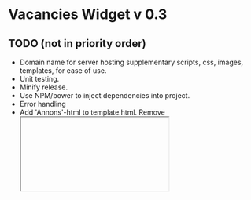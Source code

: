 # Vacancies Widget v 0.3

TODO (not in priority order)
----
- Domain name for server hosting supplementary scripts, css, images, templates, for ease of use.
- Unit testing.
- Minify release.
- Use NPM/bower to inject dependencies into project.
- Error handling
- Add 'Annons'-html to template.html. Remove <iframe>
- Clean and fix js and css to more professional look.
- Loading indicators for all ajax requests. Modal script is supporting ajax request.
- Better and more: Error/Exception handling
- Add 'organisationsnummer' parameter to afwidget.
- Ability to change/adjust looks and feels
- Add more and detailed usage description
- Add filter to Widget UI. "yrke", "Arbetets omfattning", etc.

Bugs
----
- I'm sure there is some bugs...
- Microsoft Edge does not display the modal window properly.

New Features ?
--------------
- More seek parameters to refine users 'annons lista'
